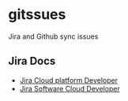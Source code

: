 # gitssues
Jira and Github sync issues

## Jira Docs

- [Jira Cloud platform Developer
](https://developer.atlassian.com/cloud/jira/platform/rest/v3/api-group-issues/)
- [Jira Software Cloud Developer
](https://developer.atlassian.com/cloud/jira/software/rest/intro/)
